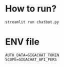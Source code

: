 # How to run?

`streamlit run chatbot.py`

# ENV file

```
AUTH_DATA=GIGACHAT_TOKEN
SCOPE=GIGACHAT_API_PERS
```